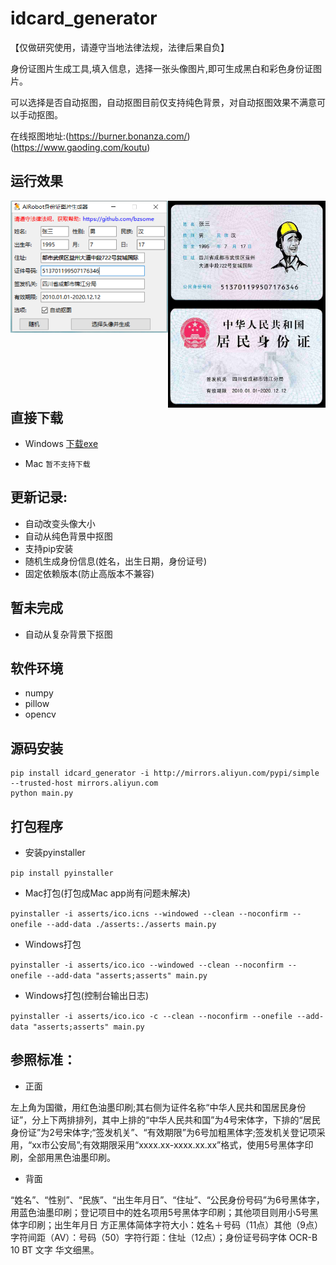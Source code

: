 # idcard_generator

【仅做研究使用，请遵守当地法律法规，法律后果自负】

身份证图片生成工具,填入信息，选择一张头像图片,即可生成黑白和彩色身份证图片。

可以选择是否自动抠图，自动抠图目前仅支持纯色背景，对自动抠图效果不满意可以手动抠图。

在线抠图地址:(https://burner.bonanza.com/) (https://www.gaoding.com/koutu)

## 运行效果

<img src="./docs/images/example_01.png" width="50%" height="50%" alt="程序运行图" align="left" />

<img src="./docs/images/result_color.png" width="50%" height="50%" alt="生成结果图" align="left" />

## 直接下载

- Windows [下载exe](https://github.com/bzsome/idcard_generator/releases/download/v1.0.0/idcard_generator_win64_1.0.0.exe)

- Mac `暂不支持下载`

## 更新记录:

- 自动改变头像大小
- 自动从纯色背景中抠图
- 支持pip安装
- 随机生成身份信息(姓名，出生日期，身份证号)
- 固定依赖版本(防止高版本不兼容)

## 暂未完成

- 自动从复杂背景下抠图

## 软件环境

- numpy
- pillow
- opencv

## 源码安装

```
pip install idcard_generator -i http://mirrors.aliyun.com/pypi/simple --trusted-host mirrors.aliyun.com
python main.py
```

## 打包程序

- 安装pyinstaller

`pip install pyinstaller`

- Mac打包(打包成Mac app尚有问题未解决)

`pyinstaller -i asserts/ico.icns --windowed --clean --noconfirm --onefile --add-data ./asserts:./asserts main.py`

- Windows打包

`pyinstaller -i asserts/ico.ico --windowed --clean --noconfirm --onefile --add-data "asserts;asserts" main.py`

- Windows打包(控制台输出日志)

`pyinstaller -i asserts/ico.ico -c --clean --noconfirm --onefile --add-data "asserts;asserts" main.py`

## 参照标准：

- 正面

左上角为国徽，用红色油墨印刷;其右侧为证件名称“中华人民共和国居民身份证”，分上下两排排列，其中上排的“中华人民共和国”为4号宋体字，下排的“居民身份证”为2号宋体字;“签发机关”、“有效期限”为6号加粗黑体字;签发机关登记项采用，“xx市公安局”;有效期限采用“xxxx.xx-xxxx.xx.xx”格式，使用5号黑体字印刷，全部用黑色油墨印刷。

- 背面

“姓名”、“性别”、“民族”、“出生年月日”、“住址”、“公民身份号码”为6号黑体字，用蓝色油墨印刷；登记项目中的姓名项用5号黑体字印刷；其他项目则用小5号黑体字印刷；出生年月日
方正黑体简体字符大小：姓名＋号码（11点）其他（9点）字符间距（AV）：号码（50）字符行距：住址（12点）；身份证号码字体 OCR-B 10 BT 文字 华文细黑。
